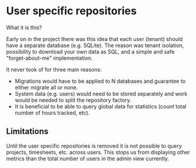 ﻿# User specific repositories

What it is this?

Early on in the project there was this idea that each user (tenant) should have a separate database (e.g. SQLite). The
reason was tenant isolation, possibility to download your own data as SQL, and a simple and safe "forget-about-me"
implementation.

It never took of for three main reasons:

- Migrations would have to be applied to N databases and guarantee to either migrate all or none.
- System data (e.g. users) would need to be stored separately and work would be needed to split the repository factory.
- It is beneficial to be able to query global data for statistics (count total number of hours tracked, etc). 


## Limitations

Until the user specific repositories is removed it is not possible to query projects, timesheets, etc. across users.
This stops us from displaying other metrics than the total number of users in the admin view currently.